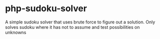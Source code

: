 # php-sudoku-solver
A simple sudoku solver that uses brute force to figure out a solution. Only solves sudoku where it has not to assume and test possibilities on unknowns
